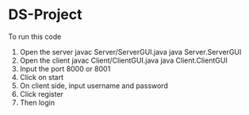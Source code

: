 # DS-Project

To run this code
1. Open the server
javac Server/ServerGUI.java
java Server.ServerGUI
2. Open the client
javac Client/ClientGUI.java
java Client.ClientGUI
3. Input the port 8000 or 8001
4. Click on start
5. On client side, input username and password
6. Click register
7. Then login

